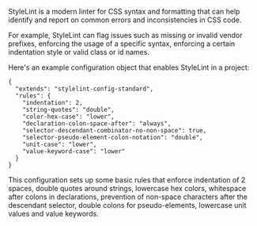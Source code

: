 

StyleLint is a modern linter for CSS syntax and formatting that can help identify and report on common errors and inconsistencies in CSS code. 

For example, StyleLint can flag issues such as missing or invalid vendor prefixes, enforcing the usage of a specific syntax, enforcing a certain indentation style or valid class or id names.

Here's an example configuration object that enables StyleLint in a project:

```
{
  "extends": "stylelint-config-standard",
  "rules": {
    "indentation": 2,
    "string-quotes": "double",
    "color-hex-case": "lower",
    "declaration-colon-space-after": "always",
    "selector-descendant-combinator-no-non-space": true,
    "selector-pseudo-element-colon-notation": "double",
    "unit-case": "lower",
    "value-keyword-case": "lower"
  }
}
```

This configuration sets up some basic rules that enforce indentation of 2 spaces, double quotes around strings, lowercase hex colors, whitespace after colons in declarations, prevention of non-space characters after the descendant selector,  double colons for pseudo-elements, lowercase unit values and value keywords.